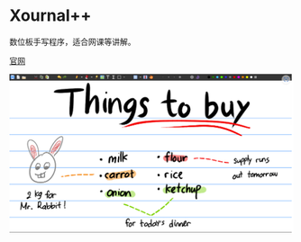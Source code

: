 # Xournal++

数位板手写程序，适合网课等讲解。

[官网](https://xournalpp.github.io/)


![alt text](assets/xournalpp/image.png)